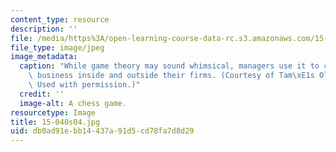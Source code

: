 ```yaml
---
content_type: resource
description: ''
file: /media/https%3A/open-learning-course-data-rc.s3.amazonaws.com/15-040-game-theory-for-managers-spring-2004/db0ad91ebb14437a91d5cd78fa7d8d29_15-040s04.jpg
file_type: image/jpeg
image_metadata:
  caption: "While game theory may sound whimsical, managers use it to conduct serious\
    \ business inside and outside their firms. (Courtesy of Tam\xE1s Olajos, [stock.xchng](http://www.adrtoolbox.com/wp-content/themes/adr-toolbox/timthumb.php?src=http://www.adrtoolbox.com/wp-content/uploads/2013/03/Game-Theory.jpg&w=550&h=500&zc=1).\
    \ Used with permission.)"
  credit: ''
  image-alt: A chess game.
resourcetype: Image
title: 15-040s04.jpg
uid: db0ad91e-bb14-437a-91d5-cd78fa7d8d29
---
```

